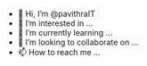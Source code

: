 - 👋 Hi, I’m @pavithraIT
- 👀 I’m interested in ...
- 🌱 I’m currently learning ...
- 💞️ I’m looking to collaborate on ...
- 📫 How to reach me ...

<!---
pavithraIT/pavithraIT is a ✨ special ✨ repository because its `README.md` (this file) appears on your GitHub profile.
You can click the Preview link to take a look at your changes.
--->
